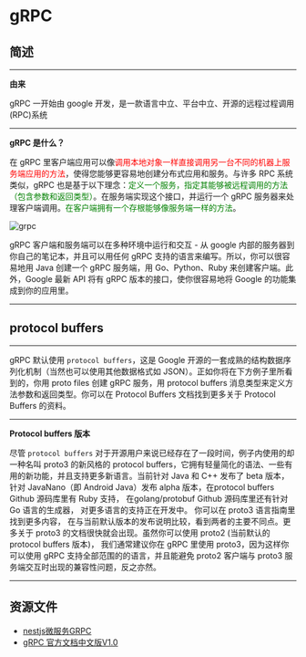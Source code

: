 # gRPC

## 简述
-----
**由来**

gRPC 一开始由 google 开发，是一款语言中立、平台中立、开源的远程过程调用(RPC)系统

-----
**gRPC 是什么？**

在 gRPC 里客户端应用可以像<font color='red'>调用本地对象一样直接调用另一台不同的机器上服务端应用的方法</font>，使得您能够更容易地创建分布式应用和服务。与许多 RPC 系统类似，gRPC 也是基于以下理念：<font color='green'>定义一个服务，指定其能够被远程调用的方法（包含参数和返回类型）</font>。在服务端实现这个接口，并运行一个 gRPC 服务器来处理客户端调用。<font color='green'>在客户端拥有一个存根能够像服务端一样的方法</font>。

![grpc](http://file.uzykj.com/grpc.png)

gRPC 客户端和服务端可以在多种环境中运行和交互 - 从 google 内部的服务器到你自己的笔记本，并且可以用任何 gRPC 支持的语言来编写。所以，你可以很容易地用 Java 创建一个 gRPC 服务端，用 Go、Python、Ruby 来创建客户端。此外，Google 最新 API 将有 gRPC 版本的接口，使你很容易地将 Google 的功能集成到你的应用里。

------

## protocol buffers

------

gRPC 默认使用 `protocol buffers`，这是 Google 开源的一套成熟的结构数据序列化机制（当然也可以使用其他数据格式如 JSON）。正如你将在下方例子里所看到的，你用 proto files 创建 gRPC 服务，用 protocol buffers 消息类型来定义方法参数和返回类型。你可以在 Protocol Buffers 文档找到更多关于 Protocol Buffers 的资料。

------

**Protocol buffers 版本**

尽管 `protocol buffers` 对于开源用户来说已经存在了一段时间，例子内使用的却一种名叫 proto3 的新风格的 protocol buffers，它拥有轻量简化的语法、一些有用的新功能，并且支持更多新语言。当前针对 Java 和 C++ 发布了 beta 版本，针对 JavaNano（即 Android Java）发布 alpha 版本，在protocol buffers Github 源码库里有 Ruby 支持， 在golang/protobuf Github 源码库里还有针对 Go 语言的生成器， 对更多语言的支持正在开发中。 你可以在 proto3 语言指南里找到更多内容， 在与当前默认版本的发布说明比较，看到两者的主要不同点。更多关于 proto3 的文档很快就会出现。虽然你可以使用 proto2 (当前默认的 protocol buffers 版本)， 我们通常建议你在 gRPC 里使用 proto3，因为这样你可以使用 gRPC 支持全部范围的的语言，并且能避免 proto2 客户端与 proto3 服务端交互时出现的兼容性问题，反之亦然。

------

## 资源文件

- [nestjs微服务GRPC](https://docs.nestjs.com/microservices/grpc)
- [gRPC 官方文档中文版V1.0](https://doc.oschina.net/grpc?t=58008)
